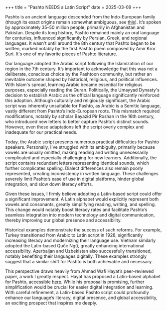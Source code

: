+++
title = "Pashto NEEDS a Latin Script"
date = 2025-03-09
+++

Pashto is an ancient language descended from the Indo-European family (though its exact origins remain somewhat ambiguous, see [this](https://en.wikipedia.org/wiki/Theories_of_Pashtun_origin)). It’s spoken by approximately 35–50 million people, primarily in Afghanistan and Pakistan. Despite its long history, Pashto remained mainly an oral language for centuries, influenced significantly by Persian, Greek, and regional languages. It wasn't until around the 8th century that Pashto began to be written, marked notably by the first Pashto poem composed by Amir Kror Suri. It's one of my favorite pieces of Pashto literature.

Our language adopted the Arabic script following the Islamization of our region in the 7th century. It’s important to acknowledge that this was not a deliberate, conscious choice by the Pashtoon community, but rather an inevitable outcome shaped by historical, religious, and political influences. With Islam's spread, learning Arabic became essential for religious purposes, especially reading the Quran. Politically, the Umayyad Dynasty's decision to establish Arabic as the official language significantly reinforced this adoption. Although culturally and religiously significant, the Arabic script was inherently unsuitable for Pashto, as Arabic is a Semitic language, vastly different from Pashto’s Indo-European roots. This mismatch required modifications, notably by scholar Bayazid Pir Roshan in the 16th century, who introduced new letters to better capture Pashto’s distinct sounds. However, even these adaptations left the script overly complex and inadequate for our practical needs.

Today, the Arabic script presents numerous practical difficulties for Pashto speakers. Personally, I've struggled with its ambiguity, primarily because vowels are usually omitted, making reading and writing unnecessarily complicated and especially challenging for new learners. Additionally, the script contains redundant letters representing identical sounds, which further complicates spelling. Dialect differences also remain poorly represented, creating inconsistency in written language. These challenges severely limit Pashto’s ease of use in digital platforms, hinder global integration, and slow down literacy efforts.

Given these issues, I firmly believe adopting a Latin-based script could offer a significant improvement. A Latin alphabet would explicitly represent both vowels and consonants, greatly simplifying reading, writing, and spelling. This change would notably boost literacy rates and facilitate Pashto’s seamless integration into modern technology and digital communication, thereby improving our global presence and accessibility.

Historical examples demonstrate the success of such reforms. For example, Turkey transitioned from Arabic to Latin script in 1928, significantly increasing literacy and modernizing their language use. Vietnam similarly adopted the Latin-based Quốc Ngữ, greatly enhancing international accessibility. Azerbaijan and Uzbekistan also successfully transitioned, notably benefiting their languages digitally. These examples strongly suggest that a similar shift for Pashto is both achievable and necessary.

This perspective draws heavily from Ahmad Wafi Hayat’s peer-reviewed paper, a work I greatly respect. Hayat has proposed a Latin-based alphabet for Pashto, accessible [here](https://www.sciencepublishinggroup.com/article/10.11648/j.ijecs.20190401.11). While his proposal is promising, further simplification would be crucial for easier digital integration and learning. With careful refinement, a Latin-based Pashto script could profoundly enhance our language’s literacy, digital presence, and global accessibility, an exciting prospect that inspires me deeply.
